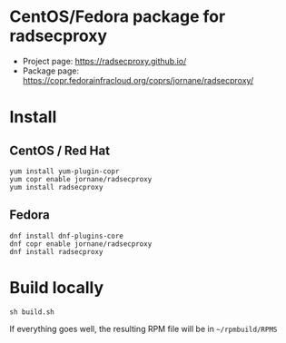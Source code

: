# CentOS/Fedora package for radsecproxy

  * Project page: https://radsecproxy.github.io/
  * Package page: https://copr.fedorainfracloud.org/coprs/jornane/radsecproxy/


# Install

## CentOS / Red Hat

	yum install yum-plugin-copr
	yum copr enable jornane/radsecproxy
	yum install radsecproxy


## Fedora

	dnf install dnf-plugins-core
	dnf copr enable jornane/radsecproxy
	dnf install radsecproxy


# Build locally

	sh build.sh

If everything goes well, the resulting RPM file will be in `~/rpmbuild/RPMS`
